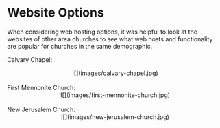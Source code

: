 # Website Options

When considering web hosting options, it was helpful to look at the websites of other area churches to see what web hosts and functionality are popular for churches in the same demographic.

Calvary Chapel:
<center>
![](images/calvary-chapel.jpg)
</center>
<br>
First Mennonite Church:
<center>
![](images/first-mennonite-church.jpg)
</center>
<br>
New Jerusalem Church:
<center>
![](images/new-jerusalem-church.jpg)
</center>

